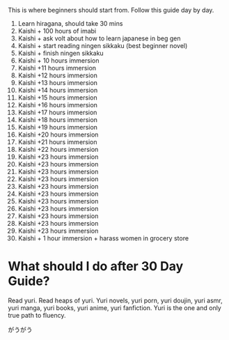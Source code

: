 This is where beginners should start from. Follow this guide day by day.

1. Learn hiragana, should take 30 mins 
2. Kaishi + 100 hours of imabi
3. Kaishi + ask volt about how to learn japanese in beg gen
4. Kaishi + start reading ningen sikkaku (best beginner novel)
5. Kaishi  + finish ningen sikkaku
6. Kaishi + 10 hours immersion
7. Kaishi  +11 hours immersion
8. Kaishi +12 hours immersion
9. Kaishi +13 hours immersion
10. Kaishi +14 hours immersion
11. Kaishi +15 hours immersion
12. Kaishi +16 hours immersion
13. Kaishi +17 hours immersion
14. Kaishi +18 hours immersion
15. Kaishi +19 hours immersion
16. Kaishi +20 hours immersion
17. Kaishi +21 hours immersion
18. Kaishi +22 hours immersion
19. Kaishi +23 hours immersion
20. Kaishi +23 hours immersion
21. Kaishi +23 hours immersion
22. Kaishi +23 hours immersion
23. Kaishi +23 hours immersion
24. Kaishi +23 hours immersion
25. Kaishi +23 hours immersion
26. Kaishi +23 hours immersion
27. Kaishi +23 hours immersion
28. Kaishi +23 hours immersion
29. Kaishi +23 hours immersion
30. Kaishi + 1 hour immersion + harass women in grocery store

# What should I do after 30 Day Guide?

Read yuri. Read heaps of yuri. Yuri novels, yuri porn, yuri doujin, yuri asmr, yuri manga, yuri books, yuri anime, yuri fanfiction. Yuri is the one and only true path to fluency.

がうがう
